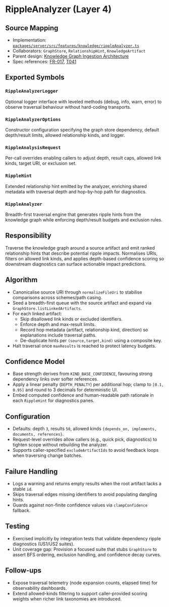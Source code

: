 # RippleAnalyzer (Layer 4)

## Source Mapping
- Implementation: [`packages/server/src/features/knowledge/rippleAnalyzer.ts`](../../../packages/server/src/features/knowledge/rippleAnalyzer.ts)
- Collaborators: `GraphStore`, `RelationshipHint`, `KnowledgeArtifact`
- Parent design: [Knowledge Graph Ingestion Architecture](../../layer-3/knowledge-graph-ingestion.mdmd.md)
- Spec references: [FR-017](../../../specs/001-link-aware-diagnostics/spec.md#functional-requirements), [T041](../../../specs/001-link-aware-diagnostics/tasks.md)

## Exported Symbols

### `RippleAnalyzerLogger`
Optional logger interface with leveled methods (debug, info, warn, error) to observe traversal behaviour without hard-coding transports.

### `RippleAnalyzerOptions`
Constructor configuration specifying the graph store dependency, default depth/result limits, allowed relationship kinds, and logger.

### `RippleAnalysisRequest`
Per-call overrides enabling callers to adjust depth, result caps, allowed link kinds, target URI, or exclusion set.

### `RippleHint`
Extended relationship hint emitted by the analyzer, enriching shared metadata with traversal depth and hop-by-hop path for diagnostics.

### `RippleAnalyzer`
Breadth-first traversal engine that generates ripple hints from the knowledge graph while enforcing depth/result budgets and exclusion rules.

## Responsibility
Traverse the knowledge graph around a source artifact and emit ranked relationship hints that describe potential ripple impacts. Normalises URIs, filters on allowed link kinds, and applies depth-based confidence scoring so downstream diagnostics can surface actionable impact predictions.

## Algorithm
- Canonicalise source URI through `normalizeFileUri` to stabilise comparisons across schemes/path casing.
- Seed a breadth-first queue with the source artifact and expand via `GraphStore.listLinkedArtifacts`.
- For each linked artifact:
  - Skip disallowed link kinds or excluded identifiers.
  - Enforce depth and max-result limits.
  - Record hop metadata (artifact, relationship kind, direction) so explanations include traversal paths.
  - De-duplicate hints per `(source,target,kind)` using a composite key.
- Halt traversal once `maxResults` is reached to protect latency budgets.

## Confidence Model
- Base strength derives from `KIND_BASE_CONFIDENCE`, favouring strong dependency links over softer references.
- Apply a linear penalty (`DEPTH_PENALTY`) per additional hop; clamp to `[0.1, 0.95]` and round to 3 decimals for deterministic UI.
- Embed computed confidence and human-readable path rationale in each `RippleHint` for diagnostics panes.

## Configuration
- Defaults: depth `3`, results `50`, allowed kinds `{depends_on, implements, documents, references}`.
- Request-level overrides allow callers (e.g., quick pick, diagnostics) to tighten scope without rebuilding the analyzer.
- Supports caller-specified `excludeArtifactIds` to avoid feedback loops when traversing change batches.

## Failure Handling
- Logs a warning and returns empty results when the root artifact lacks a stable `id`.
- Skips traversal edges missing identifiers to avoid populating dangling hints.
- Guards against non-finite confidence values via `clampConfidence` fallback.

## Testing
- Exercised implicitly by integration tests that validate dependency ripple diagnostics (US1/US2 suites).
- Unit coverage gap: Provision a focused suite that stubs `GraphStore` to assert BFS ordering, exclusion handling, and confidence decay curves.

## Follow-ups
- Expose traversal telemetry (node expansion counts, elapsed time) for observability dashboards.
- Extend allowed-kinds filtering to support caller-provided scoring weights when richer link taxonomies are introduced.
